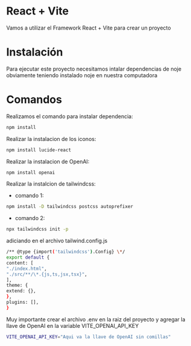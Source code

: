 # React + Vite

Vamos a utilizar el Framework React + Vite para crear un proyecto

# Instalación

Para ejecutar este proyecto necesitamos intalar dependencias de noje obviamente teniendo instalado noje en nuestra computadora

# Comandos

Realizamos el comando para instalar dependencia:

```sh
npm install
```

Realizar la instalacion de los iconos:

```sh
npm install lucide-react
```

Realizar la instalacion de OpenAI:

```sh
npm install openai
```

Realizar la instalcion de tailwindcss:

- comando 1:

```sh
npm install -D tailwindcss postcss autoprefixer
```

- comando 2:

```sh
npx tailwindcss init -p
```

adiciando en el archivo tailwind.config.js

```sh
/** @type {import('tailwindcss').Config} \*/
export default {
content: [
"./index.html",
"./src/**/\*.{js,ts,jsx,tsx}",
],
theme: {
extend: {},
},
plugins: [],
}
```

Muy importante crear el archivo .env en la raiz del proyecto y agregar la llave de OpenAI en la variable VITE_OPENAI_API_KEY

```sh
VITE_OPENAI_API_KEY="Aqui va la llave de OpenAI sin comillas"
```
